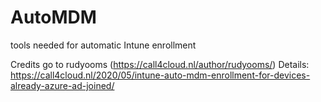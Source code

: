 # AutoMDM
tools needed for automatic Intune enrollment

Credits go to rudyooms (https://call4cloud.nl/author/rudyooms/)
Details:
https://call4cloud.nl/2020/05/intune-auto-mdm-enrollment-for-devices-already-azure-ad-joined/
